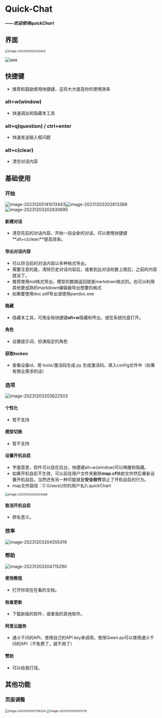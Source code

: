 # Quick-Chat

***——欢迎使用quickChart***

## 界面

<img src="help.assets/image-20231205151332823.png" alt="image-20231205151332823" style="zoom:67%;" />

![aaa](E:\Desktop\quickChat\src\html\help.assets\aaa.png)

## 快捷键

* 推荐和鼓励使用快捷键，这将大大提高你的使用效率

### alt+w(window)

* 快速调出和隐藏本工具 

### alt+q(question) / ctrl+enter

* 快速发送输入框问题 

### alt+c(clear)

* 清空对话内容

## 基础使用

### 开始

![image-20231205141013443](help.assets/image-20231205141013443.png)![image-20231203202813389](help.assets/image-20231203202813389.png)![image-20231203202830895](help.assets/image-20231203202830895.png)

#### 新建对话

* 清空先前的对话内容，开始一段全新的对话，可以使用快捷键**alt+c(clear)**提高效率。

#### 导出对话内容

* 可以将当前的对话内容以多种格式导出。
* 需要注意的是，清除历史对话内容后，或者到达对话轮数上限后，之前的内容就没了。
* 推荐使用md格式导出，模型的数据返回就是markdown格式的。也可以利用其他更成熟的markdown编辑器导出想要的格式
* 如果要使用doc pdf导出请使用pandoc.exe

#### 隐藏

* 隐藏本工具，可用全局快捷键**alt+w**隐藏和呼出，或在系统托盘打开。

#### 角色

* 设置提示词，扮演指定的角色

#### 获取tocken

* 查看设备id，用 tools/激活码生成.py 生成激活码，填入config文件中（如果有商业需求的话）

### 选项

![image-20231203203622503](help.assets/image-20231203203622503.png)

#### 个性化

* 暂不支持

#### 模型切换

* 暂不支持

#### 设置开机自启

* 字面意思，软件可以挂在后台，快捷键alt+w(window)可以唤醒和隐藏。
* 如果开机自启不生效，可以前往用户文件夹删除**map.cf**映射文件然后重新设置开机自启。当然还有另一种可能就是**安全软件**禁止了开机自启的行为。
* map文件路径：C:\\Users\\{你的用户名}\\.quickChart

<img src="help.assets/image-20231203204334488.png" alt="image-20231203204334488" style="zoom:67%;" />

#### 取消开机自启

* 顾名思义。

### 效率

![image-20231203204555419](help.assets/image-20231203204555419.png)

### 帮助

![image-20231203204715290](help.assets/image-20231203204715290.png)

#### 使用教程

* 打开你现在在看的文档。

#### 检查更新

* 下载新版的软件，或者我的其他软件。

#### 阿里云服务

* 通义千问的API，使用自己的API key来调用，使用Qwen.py可以使用通义千问的API（不免费了，就不用了）

#### 赞助

* 可以给我打钱。

## 其他功能

### 页面调整

<img src="help.assets/image-20231205151708234.png" alt="image-20231205151708234" style="zoom:67%;" />

<img src="help.assets/image-20231205151810778.png" alt="image-20231205151810778" style="zoom:67%;" />
